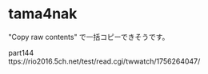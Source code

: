 # tama4nak

"Copy raw contents" で一括コピーできそうです。


part144    
ttps://rio2016.5ch.net/test/read.cgi/twwatch/1756264047/
